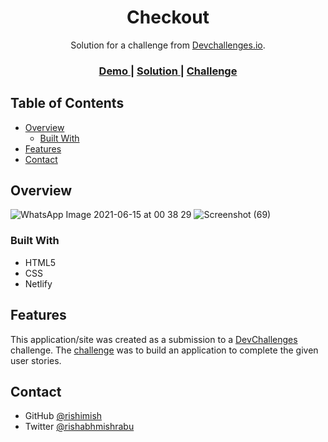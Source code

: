 <!-- Please update value in the {}  -->

<h1 align="center">Checkout</h1>

<div align="center">
   Solution for a challenge from  <a href="http://devchallenges.io" target="_blank">Devchallenges.io</a>.
</div>

<div align="center">
  <h3>
    <a href="https://checkout-101.netlify.app/">
      Demo
    </a>
    <span> | </span>
    <a href="https://github.com/rishimish/checkout">
      Solution
    </a>
    <span> | </span>
    <a href="https://devchallenges.io/challenges/0J1NxxGhOUYVqihwegfO">
      Challenge
    </a>
  </h3>
</div>

<!-- TABLE OF CONTENTS -->

## Table of Contents

- [Overview](#overview)
  - [Built With](#built-with)
- [Features](#features)
- [Contact](#contact)

<!-- OVERVIEW -->

## Overview
![WhatsApp Image 2021-06-15 at 00 38 29](https://user-images.githubusercontent.com/42747614/121946036-1e1b3f00-cd72-11eb-9a50-8246b11ab9a6.jpeg)
![Screenshot (69)](https://user-images.githubusercontent.com/42747614/121946058-25dae380-cd72-11eb-803e-8b7250f0de80.png)

### Built With

<!-- This section should list any major frameworks that you built your project using. Here are a few examples.-->

- HTML5
- CSS
- Netlify

## Features

<!-- List the features of your application or follow the template. Don't share the figma file here :) -->

This application/site was created as a submission to a [DevChallenges](https://devchallenges.io/challenges) challenge. The [challenge](https://devchallenges.io/challenges/0J1NxxGhOUYVqihwegfO) was to build an application to complete the given user stories.

## Contact

- GitHub [@rishimish](https://{github.com/rishimish})
- Twitter [@rishabhmishrabu](https://{twitter.com/rishabhmishrabu})
